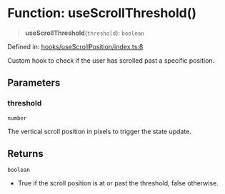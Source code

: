 # Function: useScrollThreshold()

> **useScrollThreshold**(`threshold`): `boolean`

Defined in: [hooks/useScrollPosition/index.ts:8](https://github.com/onyx-og/prismal-react/blob/c800194f7409ec5ee2985ddabc203568950fbd7d/packages/react/src/hooks/useScrollPosition/index.ts#L8)

Custom hook to check if the user has scrolled past a specific position.

## Parameters

### threshold

`number`

The vertical scroll position in pixels to trigger the state update.

## Returns

`boolean`

- True if the scroll position is at or past the threshold, false otherwise.
